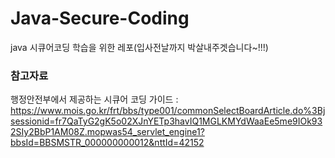 # Java-Secure-Coding
java 시큐어코딩 학습을 위한 레포(입사전날까지 박살내주겟습니다~!!!)

### 참고자료

행정안전부에서 제공하는 시큐어 코딩 가이드 : https://www.mois.go.kr/frt/bbs/type001/commonSelectBoardArticle.do%3Bjsessionid=fr7QaTyG2gK5o02XJnYETp3havIQ1MGLKMYdWaaEe5me9IOk932SIy2BbP1AM08Z.mopwas54_servlet_engine1?bbsId=BBSMSTR_000000000012&nttId=42152
